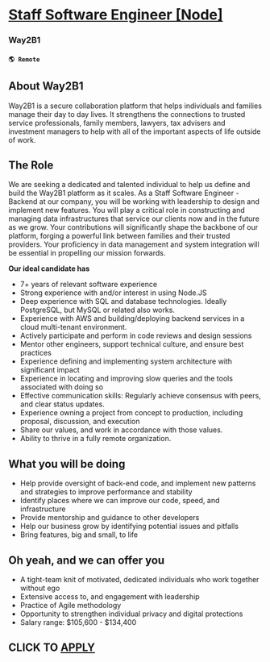 # [ Staff Software Engineer [Node]](https://www.remotewlb.com/apply/staff-software-engineer-node-126089)  
### Way2B1  
#### `🌎 Remote`  

## **About Way2B1**

Way2B1 is a secure collaboration platform that helps individuals and families manage their day to day lives. It strengthens the connections to trusted service professionals, family members, lawyers, tax advisers and investment managers to help with all of the important aspects of life outside of work.

## **The Role**

We are seeking a dedicated and talented individual to help us define and build the Way2B1 platform as it scales. As a Staff Software Engineer -Backend at our company, you will be working with leadership to design and implement new features. You will play a critical role in constructing and managing data infrastructures that service our clients now and in the future as we grow. Your contributions will significantly shape the backbone of our platform, forging a powerful link between families and their trusted providers. Your proficiency in data management and system integration will be essential in propelling our mission forwards.

**Our ideal candidate has**

  * 7+ years of relevant software experience
  * Strong experience with and/or interest in using Node.JS
  * Deep experience with SQL and database technologies. Ideally PostgreSQL, but MySQL or related also works.
  * Experience with AWS and building/deploying backend services in a cloud multi-tenant environment.
  * Actively participate and perform in code reviews and design sessions
  * Mentor other engineers, support technical culture, and ensure best practices 
  * Experience defining and implementing system architecture with significant impact 
  * Experience in locating and improving slow queries and the tools associated with doing so
  * Effective communication skills: Regularly achieve consensus with peers, and clear status updates.
  * Experience owning a project from concept to production, including proposal, discussion, and execution
  * ​​Share our values, and work in accordance with those values.
  * Ability to thrive in a fully remote organization.

## **What you will be doing**

  * Help provide oversight of back-end code, and implement new patterns and strategies to improve performance and stability
  * Identify places where we can improve our code, speed, and infrastructure
  * Provide mentorship and guidance to other developers
  * Help our business grow by identifying potential issues and pitfalls
  * Bring features, big and small, to life

## **Oh yeah, and we can offer you**

  * A tight-team knit of motivated, dedicated individuals who work together without ego
  * Extensive access to, and engagement with leadership
  * Practice of Agile methodology
  * Opportunity to strengthen individual privacy and digital protections
  * Salary range: $105,600 - $134,400 

  
## CLICK TO [APPLY](https://www.remotewlb.com/apply/staff-software-engineer-node-126089)

